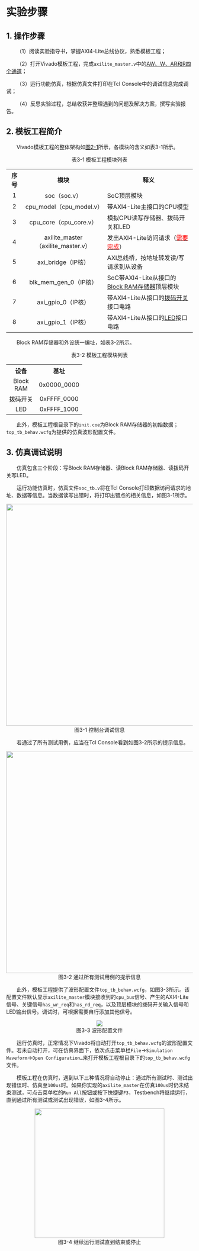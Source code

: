 # 实验步骤

## 1. 操作步骤

&emsp;&emsp;（1）阅读实验指导书，掌握AXI4-Lite总线协议，熟悉模板工程；

&emsp;&emsp;（2）打开Vivado模板工程，完成`axilite_master.v`中的<u>AW、W、AR和R四个通道</u>；

&emsp;&emsp;（3）运行功能仿真，根据仿真文件打印在Tcl Console中的调试信息完成调试；

&emsp;&emsp;（4）反思实验过程，总结收获并整理遇到的问题及解决方案，撰写实验报告。



## 2. 模板工程简介

&emsp;&emsp;Vivado模板工程的整体架构如<a href="../theory/#1-soc" target="_blank">图2-1</a>所示，各模块的含义如表3-1所示。

<center>表3-1 模板工程模块列表
 <table>
  <col width=50>
  <col width=250>
  <col width=330>
  <tr>
   <th align="center">序号</th>
   <th align="center">模块</th>
   <th align="center">释义</th>
  </tr>
  <tr><td align="center">1</td><td align="center">soc（soc.v）</td><td>SoC顶层模块</td></tr>
  <tr><td align="center">2</td><td align="center">cpu_model（cpu_model.v）</td><td>带AXI4-Lite主接口的CPU模型</td></tr>
  <tr><td align="center">3</td><td align="center">cpu_core（cpu_core.v）</td><td>模拟CPU读写存储器、拨码开关和LED</td></tr>
  <tr><td align="center">4</td><td align="center">axilite_master（axilite_master.v）</td><td>发出AXI4-Lite访问请求（<u><font color=red>需要完成</font></u>）</td></tr>
  <tr><td align="center">5</td><td align="center">axi_bridge（IP核）</td><td>AXI总线桥，按地址转发读/写请求到从设备</td></tr>
  <tr><td align="center">6</td><td align="center">blk_mem_gen_0（IP核）</td><td>SoC带AXI4-Lite从接口的<u>Block RAM存储器</u>顶层模块</td></tr>
  <tr><td align="center">7</td><td align="center">axi_gpio_0（IP核）</td><td>带AXI4-Lite从接口的<u>拨码开关</u>接口电路</td></tr>
  <tr><td align="center">8</td><td align="center">axi_gpio_1（IP核）</td><td>带AXI4-Lite从接口的<u>LED</u>接口电路</td></tr>
 </table>
</center>

&emsp;&emsp;Block RAM存储器和外设统一编址，如表3-2所示。

<center>表3-2 模板工程模块列表
 <table>
  <col width=80>
  <col width=80>
  <tr>
   <th align="center">设备</th>
   <th align="center">基址</th>
  </tr>
  <tr><td align="center">Block RAM</td><td align="center">0x0000_0000</td></tr>
  <tr><td align="center">拨码开关</td><td align="center">0xFFFF_0000</td></tr>
  <tr><td align="center">LED</td><td align="center">0xFFFF_1000</td></tr>
 </table>
</center>

&emsp;&emsp;此外，模板工程根目录下的`init.coe`为Block RAM存储器的初始数据；`top_tb_behav.wcfg`为提供的仿真波形配置文件。



## 3. 仿真调试说明

&emsp;&emsp;仿真包含三个阶段：写Block RAM存储器、读Block RAM存储器、读拨码开关写LED。

&emsp;&emsp;运行功能仿真时，仿真文件`soc_tb.v`将在Tcl Console打印数据访问请求的地址、数据等信息。当数据读写出错时，将打印出错点的相关信息，如图3-1所示。

<center><img src="../assets/3-1.png" width = 600></center>
<center>图3-1 控制台调试信息</center>

&emsp;&emsp;若通过了所有测试用例，应当在Tcl Console看到如图3-2所示的提示信息。

<center><img src="../assets/3-2.png" width = 600></center>
<center>图3-2 通过所有测试用例的提示信息</center>

&emsp;&emsp;此外，模板工程提供了波形配置文件`top_tb_behav.wcfg`，如图3-3所示。该配置文件默认显示`axilite_master`模块接收到的`cpu_bus`信号、产生的AXI4-Lite信号、关键信号`has_wr_req`和`has_rd_req`，以及顶层模块的拨码开关输入信号和LED输出信号。调试时，可根据需要自行添加其他信号。

<center><img src="../assets/3-3.png"></center>
<center>图3-3 波形配置文件</center>

&emsp;&emsp;运行仿真时，正常情况下Vivado将自动打开`top_tb_behav.wcfg`的波形配置文件。若未自动打开，可在仿真界面下，依次点击菜单栏`File`->`Simulation Waveform`->`Open Configuration…`来打开模板工程根目录下的`top_tb_behav.wcfg`文件。

&emsp;&emsp;模板工程在仿真时，遇到以下三种情况将自动停止：通过所有测试时、测试出现错误时、仿真至`100us`时。如果你实现的`axilite_master`在仿真`100us`时仍未结束测试，可点击菜单栏的`Run All`按钮或按下快捷键`F3`，Testbench将继续运行，直到通过所有测试或测试出现错误，如图3-4所示。

<center><img src="../assets/3-4.png" width = 350></center>
<center>图3-4 继续运行测试直到结束或停止</center>
